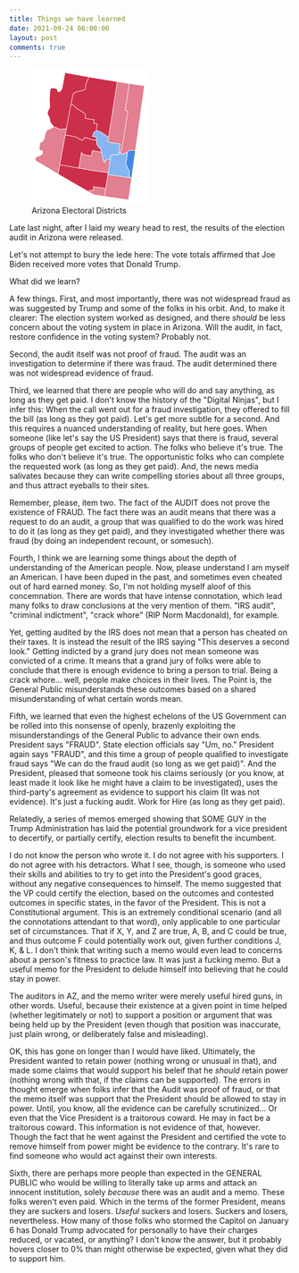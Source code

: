 ```yaml
---
title: Things we have learned
date: 2021-09-24 06:00:00
layout: post
comments: true
---
```


<figure>
 <img src="/images/Arizona.png" alt="map showing arizona's electoral districts">
 <figcaption>Arizona Electoral Districts</figcaption>
</figure>

Late last night, after I laid my weary head to rest, the results of the election audit in Arizona were released.

Let's not attempt to bury the lede here: The vote totals affirmed that Joe Biden received more votes that Donald Trump.

What did we learn?

A few things. First, and most importantly, there was not widespread fraud as was suggested by Trump and some of the folks in his orbit. And, to make it clearer: The election system worked as designed, and there *should* be less concern about the voting system in place in Arizona. Will the audit, in fact, restore confidence in the voting system? Probably not.

Second, the audit itself was not proof of fraud. The audit was an investigation to determine if there was fraud. The audit determined there was not widespread evidence of fraud. 

Third, we learned that there are people who will do and say anything, as long as they get paid. I don't know the history of the "Digital Ninjas", but I infer this: When the call went out for a fraud investigation, they offered to fill the bill (as long as they got paid). Let's get more subtle for a second. And this requires a nuanced understanding of reality, but here goes. When someone (like let's say the US President) says  that there is fraud, several groups of people get excited to action. The folks who believe it's true. The folks who don't believe it's true. The opportunistic folks who can complete the requested work (as long as they get paid). And, the news media salivates because they can write compelling stories about all three groups, and thus attract eyeballs to their sites.

Remember, please, item two. The fact of the AUDIT does not prove the existence of FRAUD. The fact there was an audit means that there was a request to do an audit, a group that was qualified to do the work was hired to do it (as long as they get paid), and they investigated whether there was fraud (by doing an independent recount, or somesuch).

Fourth, I think we are learning some things about the depth of understanding of the American people. Now, please understand I am myself an American. I have been duped in the past, and sometimes even cheated out of hard earned money. So, I'm not holding myself aloof of this concemnation. There are words that have intense connotation, which lead many folks to draw conclusions at the very mention of them. "IRS audit", "criminal indictment", "crack whore" (RIP Norm Macdonald), for example. 

Yet, getting audited by the IRS does not mean that a person has cheated on their taxes. It is instead the result of the IRS saying "This deserves a second look." Getting indicted by a grand jury does not mean someone was convicted of a crime. It means that a grand jury of folks were able to conclude that there is enough evidence to bring a person to trial. Being a crack whore... well, people make choices in their lives. The Point is, the General Public misunderstands these outcomes based on a shared misunderstanding of what certain words mean. 

Fifth, we learned that even the highest echelons of the US Government can be rolled into this nonsense of openly, brazenly exploiting the misunderstandings of the General Public to advance their own ends. President says "FRAUD". State election officials say "Um, no." President again says "FRAUD", and this time a group of people qualified to investigate fraud says "We can do the fraud audit (so long as we get paid)". And the President, pleased that someone took his claims seriously (or you know, at least made it look like he might have a claim to be investigated), uses the third-party's agreement as evidence to support his claim (It was not evidence). It's just a fucking audit. Work for Hire (as long as they get paid).

Relatedly, a series of memos emerged showing that SOME GUY in the Trump Administration has laid the potential groundwork for a vice president to decertify, or partially certify, election results to benefit the incumbent. 

I do not know the person who wrote it. I do not agree with his supporters. I do not agree with his detractors. What I see, though, is someone who used their skills and abilities to try to get into the President's good graces, without any negative consequences to himself. The memo suggested that the VP could certify the election, based on the outcomes and contested outcomes in specific states, in the favor of the President. This is not a Constitutional argument. This is an extremely conditional scenario (and all the connotations attendant to that word), only applicable to one particular set of circumstances. That if X, Y, and Z are true, A, B, and C could be true, and thus outcome F could potentially work out, given further conditions J, K, & L. I don't think that writing such a memo would even lead to concerns about a person's fitness to practice law. It was just a fucking memo. But a useful memo for the President to delude himself into believing that he could stay in power.

The auditors in AZ, and the memo writer were merely useful hired guns, in other words. Useful, because their existence at a given point in time helped (whether legitimately or not) to support a position or argument that was being held up by the President (even though that position was inaccurate, just plain wrong, or deliberately false and misleading).

OK, this has gone on longer than I would have liked. Ultimately, the President wanted to retain power (nothing wrong or unusual in that), and made some claims that would support his beleif that he *should* retain power (nothing wrong with that, if the claims can be supported). The errors in thought emerge when folks infer that the Audit was proof of fraud, or that the memo itself was support that the President should be allowed to stay in power. Until, you know, all the evidence can be carefully scrutinized... Or even that the Vice President is a traitorous coward. He may in fact be a traitorous coward. This information is not evidence of that, however. Though the fact that he went against the President and certified the vote to remove himself from power might be evidence to the contrary. It's rare to find someone who would act against their own interests.

Sixth, there are perhaps more people than expected in the GENERAL PUBLIC who would be willing to literally take up arms and attack an innocent institution, solely *because* there was an audit and a memo. These folks weren't even paid. Which in the terms of the former President, means they are suckers and losers. *Useful* suckers and losers. Suckers and losers, nevertheless. How many of those folks who stormed the Capitol on January 6 has Donald Trump advocated for personally to have their charges reduced, or vacated, or anything? I don't know the answer, but it probably hovers closer to 0% than might otherwise be expected, given what they did to support him.

